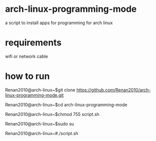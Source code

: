 # arch-linux-programming-mode
a script to install apps for programming for arch linux
# requirements
wifi or network cable
# how to run
Renan2010@arch-linux~$git clone https://github.com/Renan2010/arch-linux-programming-mode.git

Renan2010@arch-linux~$cd arch-linux-programming-mode

Renan2010@arch-linux~$chmod 755 script.sh

Renan2010@arch-linux~$sudo su

Renan2010@arch-linux~#./script.sh
